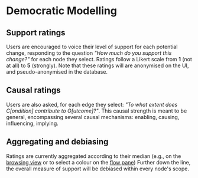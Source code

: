 
# Democratic Modelling


## Support ratings
Users are encouraged to voice their level of support for each potential change, responding to the question *"How much do you support this change?"* for each node they select.
Ratings follow a Likert scale from **1** (not at all) to **5** (strongly).
Note that these ratings will are anonymised on the UI, and pseudo-anonymised in the database.

## Causal ratings
Users are also asked, for each edge they select: *"To what extent does C\[ondition\] contribute to O\[utcome\]?"*.
This causal strength is meant to be general, encompassing several causal mechanisms: enabling, causing, influencing, implying.


## Aggregating and debiasing

Ratings are currently aggregated according to their median (e.g., on the [browsing view](../view/browsing.md) or to select a colour on the [flow pane](../view/focus.md#flow-pane))
Further down the line, the overall measure of support will be debiased within every node's scope.
